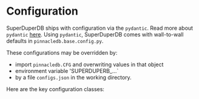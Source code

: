 # Configuration

SuperDuperDB ships with configuration via the `pydantic`. Read more about `pydantic` [here](https://docs.pydantic.dev/latest/).
Using `pydantic`, SuperDuperDB comes with wall-to-wall defaults in `pinnacledb.base.config.py`.

These configurations may be overridden by:

- import `pinnacledb.CFG` and overwriting values in that object
- environment variable 'SUPERDUPERB_...`
- by a file `configs.json` in the
working directory.

Here are the key configuration classes: